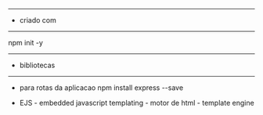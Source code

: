 --- ---------------------------------------------------
- criado com
--- ---------------------------------------------------
npm init -y

--- ---------------------------------------------------
- bibliotecas
--- ---------------------------------------------------
- para rotas da aplicacao
npm install express --save

- EJS - embedded javascript templating -  motor de html - template engine
